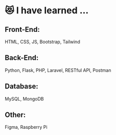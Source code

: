 # 😻 I have learned ...
## Front-End:
HTML, CSS, JS, Bootstrap, Tailwind
## Back-End:
Python, Flask, PHP, Laravel, RESTful API, Postman
## Database:
MySQL, MongoDB
## Other:
Figma, Raspberry Pi

<!--
**hwanhom/hwanhom** is a ✨ _special_ ✨ repository because its `README.md` (this file) appears on your GitHub profile.

Here are some ideas to get you started:

- 🔭 I’m currently working on ...
- 🌱 I’m currently learning ...
- 👯 I’m looking to collaborate on ...
- 🤔 I’m looking for help with ...
- 💬 Ask me about ...
- 📫 How to reach me: ...
- 😄 Pronouns: ...
- ⚡ Fun fact: ...
-->
